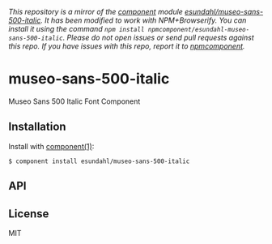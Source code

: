 *This repository is a mirror of the [component](http://component.io) module [esundahl/museo-sans-500-italic](http://github.com/esundahl/museo-sans-500-italic). It has been modified to work with NPM+Browserify. You can install it using the command `npm install npmcomponent/esundahl-museo-sans-500-italic`. Please do not open issues or send pull requests against this repo. If you have issues with this repo, report it to [npmcomponent](https://github.com/airportyh/npmcomponent).*

# museo-sans-500-italic

  Museo Sans 500 Italic Font Component

## Installation

  Install with [component(1)](http://component.io):

    $ component install esundahl/museo-sans-500-italic

## API



## License

  MIT
